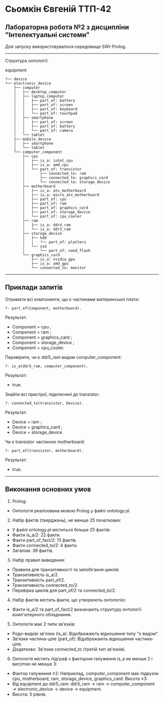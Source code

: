 Сьомкін Євгеній ТТП-42
===
Лабораторна робота №2 з дисципліни "Інтелектуальні системи"
------
        
Для запуску використовувалося середовище SWI-Prolog.

------
Структура онтології:

equipment

    └── device
    └── electronic_device
        ├── computer
        │   ├── desktop_computer
        │   ├── laptop_computer
        │   │   ├── part_of: battery
        │   │   ├── part_of: screen
        │   │   ├── part_of: keyboard
        │   │   └── part_of: touchpad
        │   ├── smartphone
        │   │   ├── part_of: screen
        │   │   ├── part_of: battery
        │   │   └── part_of: camera
        │   └── tablet
        ├── mobile_device
        │   ├── smartphone
        │   └── tablet
        └── computer_component
            ├── cpu
            │   ├── is_a: intel_cpu
            │   ├── is_a: amd_cpu
            │   └── part_of: transistor
            │       ├── connected_to: ram
            │       ├── connected_to: graphics_card
            │       └── connected_to: storage_device
            ├── motherboard
            │   ├── is_a: atx_motherboard
            │   ├── is_a: micro_atx_motherboard
            │   ├── part_of: cpu
            │   ├── part_of: ram
            │   ├── part_of: graphics_card
            │   ├── part_of: storage_device
            │   └── part_of: cpu_cooler
            ├── ram
            │   ├── is_a: ddr4_ram
            │   └── is_a: ddr5_ram
            ├── storage_device
            │   ├── hdd
            │   │   └── part_of: platters
            │   └── ssd
            │       └── part_of: nand_flash
            └── graphics_card
                ├── is_a: nvidia_gpu
                ├── is_a: amd_gpu
                └── connected_to: monitor
---
Приклади запитів
---
Отримати всі компоненти, що є частинами материнської плати:

    ?- part_of(Component, motherboard).

Результат:

- Component = cpu ;
- Component = ram ;
- Component = graphics_card ;
- Component = storage_device ;
- Component = cpu_cooler.




Перевірити, чи є ddr5_ram видом computer_component:

    ?- is_a(ddr5_ram, computer_component).

Результат:

- true.




Знайти всі пристрої, підключені до transistor:

    ?- connected_to(transistor, Device).

Результат:

- Device = ram ;
- Device = graphics_card ;
- Device = storage_device.




Чи є transistor частиною motherboard:

    ?- part_of(transistor, motherboard).

Результат:

- true.

---
Виконання основних умов
---
1. Prolog:

- Онтологія реалізована мовою Prolog у файлі ontology.pl.

2. Набір фактів (тверджень), не менше 25 початкових:

- У файлі ontology.pl міститься більше 25 фактів:
- Факти is_a/2: 22 факти.
- Факти part_of_fact/2: 13 фактів.
- Факти connected_to/2: 4 факти.
- Загалом: 39 фактів.

3. Набір правил виведення:

- Правила для транзитивності та запобігання циклів:
- Транзитивність is_a/2.
- Транзитивність part_of/2.
- Транзитивність connected_to/2.
- Перевірка циклів для part_of/2 та connected_to/2.

4. Набір фактів містить факти, що утворюють онтологію:

- Факти is_a/2 та part_of_fact/2 визначають структуру онтології комп'ютерного обладнання.

5. Онтологія має 2 типи зв'язків:

- Родо-видові зв'язки (is_a): Відображають відношення типу "є видом".
- Зв'язки частина-ціле (part_of): Відображають відношення частина-ціле.
- Додатково: Зв'язки connected_to (третій тип зв'язків).

6.  Онтологія містить підграф з фактором галуження is_a не менше 2 і висотою не менше 3:

- Фактор галуження ≥2:
Наприклад, computer_component має підвузли cpu, motherboard, ram, storage_device, graphics_card.
Висота ≥3:
- Від equipment до ddr5_ram:
ddr5_ram → ram → computer_component → electronic_device → device → equipment.
- Висота: 5 рівнів.
